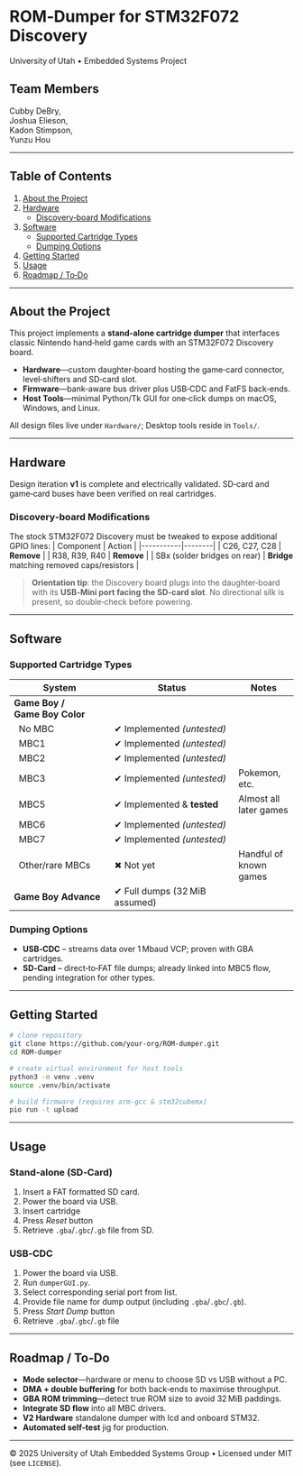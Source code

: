 # ROM‑Dumper for STM32F072 Discovery  
University of Utah • Embedded Systems Project

## Team Members
Cubby DeBry,  
Joshua Elieson,  
Kadon Stimpson,  
Yunzu Hou  

---

## Table of Contents
1. [About the Project](#about-the-project)  
2. [Hardware](#hardware)  
   * [Discovery‑board Modifications](#discovery-board-modifications)  
3. [Software](#software)  
   * [Supported Cartridge Types](#supported-cartridge-types)  
   * [Dumping Options](#dumping-options)  
4. [Getting Started](#getting-started)  
5. [Usage](#usage)  
6. [Roadmap / To‑Do](#roadmap--to-do)  

---

## About the Project
This project implements a **stand‑alone cartridge dumper** that interfaces classic Nintendo hand‑held game cards with an STM32F072 Discovery board.  
* **Hardware**—custom daughter‑board hosting the game‑card connector, level‑shifters and SD‑card slot.  
* **Firmware**—bank‑aware bus driver plus USB‑CDC and FatFS back‑ends.  
* **Host Tools**—minimal Python/Tk GUI for one‑click dumps on macOS, Windows, and Linux.

All design files live under `Hardware/`; Desktop tools reside in `Tools/`.

---

## Hardware
Design iteration **v1** is complete and electrically validated.  SD‑card and game‑card buses have been verified on real cartridges.

### Discovery‑board Modifications
The stock STM32F072 Discovery must be tweaked to expose additional GPIO lines:
| Component | Action |
|-----------|--------|
| C26, C27, C28 | **Remove** |
| R38, R39, R40 | **Remove** |
| SBx (solder bridges on rear) | **Bridge** matching removed caps/resistors |

> **Orientation tip**: the Discovery board plugs into the daughter‑board with its **USB‑Mini port facing the SD‑card slot**. No directional silk is present, so double‑check before powering.

---

## Software
### Supported Cartridge Types
| System | Status | Notes |
|--------|--------|-------|
| **Game Boy / Game Boy Color** |  | |
| &nbsp;&nbsp;No MBC | ✔ Implemented *(untested)*  |                                       |
| &nbsp;&nbsp;MBC1 | ✔ Implemented *(untested)*    |                                       |
| &nbsp;&nbsp;MBC2 | ✔ Implemented *(untested)*    |                                       |
| &nbsp;&nbsp;MBC3 | ✔ Implemented *(untested)*    | Pokemon, etc.                         |
| &nbsp;&nbsp;MBC5 | ✔ Implemented & **tested**    | Almost all later games                |
| &nbsp;&nbsp;MBC6 | ✔ Implemented *(untested)*    |                                       |
| &nbsp;&nbsp;MBC7 | ✔ Implemented *(untested)*    |                                       |
| &nbsp;&nbsp;Other/rare MBCs                      | ✖ Not yet | Handful of known games    |
| **Game Boy Advance** | ✔ Full dumps (32 MiB assumed) |                                   |

### Dumping Options
* **USB‑CDC** – streams data over 1 Mbaud VCP; proven with GBA cartridges.  
* **SD‑Card** – direct‐to‑FAT file dumps; already linked into MBC5 flow, pending integration for other types.

---

## Getting Started
```bash
# clone repository
git clone https://github.com/your‑org/ROM‑dumper.git
cd ROM‑dumper

# create virtual environment for host tools
python3 -m venv .venv
source .venv/bin/activate

# build firmware (requires arm‑gcc & stm32cubemx)
pio run -t upload
```

---

## Usage
### Stand‑alone (SD‑Card)
1. Insert a FAT formatted SD card.  
2. Power the board via USB. 
3. Insert cartridge
6. Press *Reset* button 
7. Retrieve `.gba`/`.gbc`/`.gb` file from SD.

### USB‑CDC
1. Power the board via USB. 
2. Run `dumperGUI.py`.
3. Select corresponding serial port from list.
4. Provide file name for dump output (including `.gba`/`.gbc`/`.gb`).
5. Press *Start Dump* button 
6. Retrieve `.gba`/`.gbc`/`.gb` file

---

## Roadmap / To‑Do
* **Mode selector**—hardware or menu to choose SD vs USB without a PC.  
* **DMA + double buffering** for both back‑ends to maximise throughput.  
* **GBA ROM trimming**—detect true ROM size to avoid 32 MiB paddings.  
* **Integrate SD flow** into all MBC drivers.
* **V2 Hardware** standalone dumper with lcd and onboard STM32.  
* **Automated self‑test** jig for production.

---

© 2025 University of Utah Embedded Systems Group • Licensed under MIT (see `LICENSE`).

